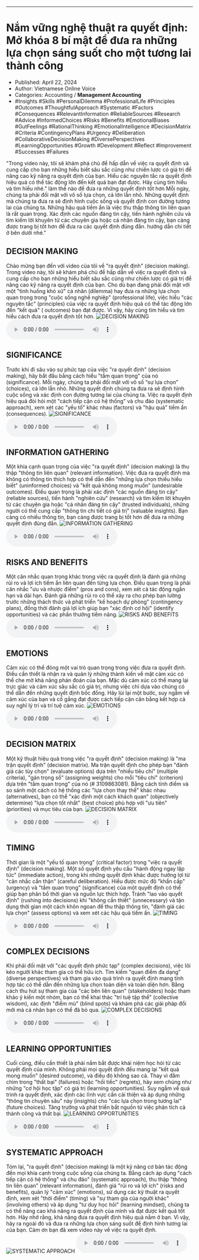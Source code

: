 
---

# Nắm vững nghệ thuật ra quyết định: Mở khóa 8 bí mật để đưa ra những lựa chọn sáng suốt cho một tương lai thành công

- Published: April 22, 2024
- Author: Vietnamese Online Voice
- Categories: Accounting / **Management Accounting**
- #Insights #Skills #PersonalDilemma #ProfessionalLife #Principles #Outcomes #ThoughtfulApproach #Systematic #Factors #Consequences #RelevantInformation #ReliableSources #Research #Advice #InformedChoices #Risks #Benefits #EmotionalBiases #GutFeelings #RationalThinking #EmotionalIntelligence #DecisionMatrix #Criteria #ContingencyPlans #Urgency #Deliberation #CollaborativeDecisionMaking #DiversePerspectives #LearningOpportunities #Growth #Development #Reflect #Improvement #Successes #Failures

"Trong video này, tôi sẽ khám phá chủ đề hấp dẫn về việc ra quyết định và cung cấp cho bạn những hiểu biết sâu sắc cũng như chiến lược có giá trị để nâng cao kỹ năng ra quyết định của bạn. Hiểu các nguyên tắc ra quyết định hiệu quả có thể tác động lớn đến kết quả bạn đạt được. Hãy cùng tìm hiểu và tìm hiểu nhé." làm thế nào để đưa ra những quyết định tốt hơn Mỗi ngày, chúng ta phải đối mặt với vô số lựa chọn, cả lớn lẫn nhỏ. Những quyết định mà chúng ta đưa ra sẽ định hình cuộc sống và quyết định con đường tương lai của chúng ta. Những hậu quả tiềm ẩn là việc thu thập thông tin liên quan là rất quan trọng. Xác định các nguồn đáng tin cậy, tiến hành nghiên cứu và tìm kiếm lời khuyên từ các chuyên gia hoặc cá nhân đáng tin cậy, bạn càng được trang bị tốt hơn để đưa ra các quyết định đúng đắn. hướng dẫn chi tiết ở bên dưới nhé."


## DECISION MAKING

Chào mừng bạn đến với video của tôi về "ra quyết định" (decision making). Trong video này, tôi sẽ khám phá chủ đề hấp dẫn về việc ra quyết định và cung cấp cho bạn những hiểu biết sâu sắc cũng như chiến lược có giá trị để nâng cao kỹ năng ra quyết định của bạn. Cho dù bạn đang phải đối mặt với một "tình huống khó xử" cá nhân (dilemma) hay đưa ra những lựa chọn quan trọng trong "cuộc sống nghề nghiệp" (professional life), việc hiểu "các nguyên tắc" (principles) của việc ra quyết định hiệu quả có thể tác động lớn đến "kết quả" ( outcomes) bạn đạt được. Vì vậy, hãy cùng tìm hiểu và tìm hiểu cách đưa ra quyết định tốt hơn.
![DECISION MAKING](https://http-archiver-apis-production-80.schnworks.com/storage/images/transitions/2024-04-22/transition-10400387021-Montserrat-Bold-673AB7.jpg)
<audio controls>
    <source src="https://http-archiver-apis-production-80.schnworks.com/storage/audio/file-20007776755.mp3" type="audio/mpeg">
</audio>



## SIGNIFICANCE

Trước khi đi sâu vào sự phức tạp của việc "ra quyết định" (decision making), hãy bắt đầu bằng cách hiểu "tầm quan trọng" của nó (significance). Mỗi ngày, chúng ta phải đối mặt với vô số “sự lựa chọn” (choices), cả lớn lẫn nhỏ. Những quyết định chúng ta đưa ra sẽ định hình cuộc sống và xác định con đường tương lai của chúng ta. Việc ra quyết định hiệu quả đòi hỏi một "cách tiếp cận có hệ thống" và chu đáo (systematic approach), xem xét các "yếu tố" khác nhau (factors) và "hậu quả" tiềm ẩn (consequences).
![SIGNIFICANCE](https://http-archiver-apis-production-80.schnworks.com/storage/images/transitions/2024-04-22/transition-27637084882-Montserrat-Black-880E4F.jpg)
<audio controls>
    <source src="https://http-archiver-apis-production-80.schnworks.com/storage/audio/file-8556607539.mp3" type="audio/mpeg">
</audio>



## INFORMATION GATHERING

Một khía cạnh quan trọng của việc "ra quyết định" (decision making) là thu thập "thông tin liên quan" (relevant information). Việc đưa ra quyết định mà không có thông tin thích hợp có thể dẫn đến "những lựa chọn thiếu hiểu biết" (uninformed choices) và "kết quả không mong muốn" (undesirable outcomes). Điều quan trọng là phải xác định "các nguồn đáng tin cậy" (reliable sources), tiến hành "nghiên cứu" (research) và tìm kiếm lời khuyên từ các chuyên gia hoặc "cá nhân đáng tin cậy" (trusted individuals), những người có thể cung cấp "thông tin chi tiết có giá trị" (valuable insights). Bạn càng có nhiều thông tin, bạn càng được trang bị tốt hơn để đưa ra những quyết định đúng đắn.
![INFORMATION GATHERING](https://http-archiver-apis-production-80.schnworks.com/storage/images/transitions/2024-04-22/transition-850937398-Montserrat-Regular-4A148C.jpg)
<audio controls>
    <source src="https://http-archiver-apis-production-80.schnworks.com/storage/audio/file-9728542500.mp3" type="audio/mpeg">
</audio>



## RISKS AND BENEFITS

Một cân nhắc quan trọng khác trong việc ra quyết định là đánh giá những rủi ro và lợi ích tiềm ẩn liên quan đến từng lựa chọn. Điều quan trọng là phải cân nhắc "ưu và nhược điểm" (pros and cons), xem xét cả tác động ngắn hạn và dài hạn. Đánh giá những rủi ro có thể xảy ra cho phép bạn lường trước những thách thức và phát triển "kế hoạch dự phòng" (contingency plans), đồng thời đánh giá lợi ích giúp bạn "xác định cơ hội" (identify opportunities) và các phần thưởng tiềm năng.
![RISKS AND BENEFITS](https://http-archiver-apis-production-80.schnworks.com/storage/images/transitions/2024-04-22/transition-27305824319-Montserrat-Bold-1A237E.jpg)
<audio controls>
    <source src="https://http-archiver-apis-production-80.schnworks.com/storage/audio/file-31421143240.mp3" type="audio/mpeg">
</audio>



## EMOTIONS

Cảm xúc có thể đóng một vai trò quan trọng trong việc đưa ra quyết định. Điều cần thiết là nhận ra và quản lý những thành kiến ​​về mặt cảm xúc có thể che mờ khả năng phán đoán của bạn. Mặc dù cảm xúc có thể mang lại trực giác và cảm xúc sâu sắc có giá trị, nhưng việc chỉ dựa vào chúng có thể dẫn đến những quyết định bốc đồng. Hãy lùi lại một bước, suy ngẫm về cảm xúc của bạn và cố gắng đạt được cách tiếp cận cân bằng kết hợp cả suy nghĩ lý trí và trí tuệ cảm xúc.
![EMOTIONS](https://http-archiver-apis-production-80.schnworks.com/storage/images/transitions/2024-04-22/transition--6790569623-Montserrat-SemiBold-880E4F.jpg)
<audio controls>
    <source src="https://http-archiver-apis-production-80.schnworks.com/storage/audio/file-26296644691.mp3" type="audio/mpeg">
</audio>



## DECISION MATRIX

Một kỹ thuật hiệu quả trong việc "ra quyết định" (decision making) là "ma trận quyết định" (decision matrix). Ma trận quyết định cho phép bạn "đánh giá các tùy chọn" (evaluate options) dựa trên "nhiều tiêu chí" (multiple criteria), "gán trọng số" (assigning weights) cho mỗi "tiêu chí" (criterion) dựa trên "tầm quan trọng" của nó (# 3109863081). Bằng cách tính điểm và so sánh một cách có hệ thống các "lựa chọn thay thế" khác nhau (alternatives), bạn có thể "xác định một cách khách quan" (objectively determine) "lựa chọn tốt nhất" (best choice) phù hợp với "ưu tiên" (priorities) và mục tiêu của bạn.
![DECISION MATRIX](https://http-archiver-apis-production-80.schnworks.com/storage/images/transitions/2024-04-22/transition-1886234374-Montserrat-Bold-004895.jpg)
<audio controls>
    <source src="https://http-archiver-apis-production-80.schnworks.com/storage/audio/file-20907344299.mp3" type="audio/mpeg">
</audio>



## TIMING

Thời gian là một "yếu tố quan trọng" (critical factor) trong "việc ra quyết định" (decision making). Một số quyết định yêu cầu "hành động ngay lập tức" (immediate action), trong khi những quyết định khác được hưởng lợi từ "cân nhắc cẩn thận" (careful deliberation). Hiểu được mức độ "khẩn cấp" (urgency) và "tầm quan trọng" (significance) của một quyết định có thể giúp bạn phân bổ thời gian và nguồn lực thích hợp. Tránh "lao vào quyết định" (rushing into decisions) khi "không cần thiết" (unnecessary) và tận dụng thời gian một cách khôn ngoan để thu thập thông tin, "đánh giá các lựa chọn" (assess options) và xem xét các hậu quả tiềm ẩn.
![TIMING](https://http-archiver-apis-production-80.schnworks.com/storage/images/transitions/2024-04-22/transition-12631308458-Montserrat-Thin-7B1FA2.jpg)
<audio controls>
    <source src="https://http-archiver-apis-production-80.schnworks.com/storage/audio/file-20934319991.mp3" type="audio/mpeg">
</audio>



## COMPLEX DECISIONS

Khi phải đối mặt với "các quyết định phức tạp" (complex decisions), việc lôi kéo người khác tham gia có thể hữu ích. Tìm kiếm "quan điểm đa dạng" (diverse perspectives) và tham gia vào quá trình ra quyết định mang tính hợp tác có thể dẫn đến những lựa chọn toàn diện và toàn diện hơn. Bằng cách thu hút sự tham gia của "các bên liên quan" (stakeholders) hoặc tham khảo ý kiến ​​một nhóm, bạn có thể khai thác "trí tuệ tập thể" (collective wisdom), xác định "điểm mù" (blind spots) và khám phá các giải pháp đổi mới mà cá nhân bạn có thể đã bỏ qua.
![COMPLEX DECISIONS](https://http-archiver-apis-production-80.schnworks.com/storage/images/transitions/2024-04-22/transition--30761922881-Montserrat-SemiBold-1A237E.jpg)
<audio controls>
    <source src="https://http-archiver-apis-production-80.schnworks.com/storage/audio/file-8029845581.mp3" type="audio/mpeg">
</audio>



## LEARNING OPPORTUNITIES

Cuối cùng, điều cần thiết là phải nắm bắt được khái niệm học hỏi từ các quyết định của mình. Không phải mọi quyết định đều mang lại "kết quả mong muốn" (desired outcome), và điều đó không sao cả. Thay vì đắm chìm trong "thất bại" (failures) hoặc "hối tiếc" (regrets), hãy xem chúng như những "cơ hội học tập" có giá trị (learning opportunities). Suy ngẫm về quá trình ra quyết định, xác định các lĩnh vực cần cải thiện và áp dụng những "thông tin chuyên sâu" này (insights) cho "các lựa chọn trong tương lai" (future choices). Tăng trưởng và phát triển bắt nguồn từ việc phân tích cả thành công và thất bại.
![LEARNING OPPORTUNITIES](https://http-archiver-apis-production-80.schnworks.com/storage/images/transitions/2024-04-22/transition--38630638020-Montserrat-SemiBold-004895.jpg)
<audio controls>
    <source src="https://http-archiver-apis-production-80.schnworks.com/storage/audio/file-3618454072.mp3" type="audio/mpeg">
</audio>



## SYSTEMATIC APPROACH

Tóm lại, "ra quyết định" (decision making) là một kỹ năng cơ bản tác động đến mọi khía cạnh trong cuộc sống của chúng ta. Bằng cách áp dụng "cách tiếp cận có hệ thống" và chu đáo" (systematic approach), thu thập "thông tin liên quan" (relevant information), đánh giá "rủi ro và lợi ích" (risks and benefits), quản lý "cảm xúc" (emotions), sử dụng các kỹ thuật ra quyết định, xem xét "thời điểm" (timing) và "sự tham gia của người khác" (involving others) và áp dụng "tư duy học hỏi" (learning mindset), chúng ta có thể nâng cao khả năng ra quyết định của mình và đạt được kết quả tốt hơn. Hãy nhớ rằng, khả năng đưa ra quyết định hiệu quả nằm ở bạn. Vì vậy, hãy ra ngoài đó và đưa ra những lựa chọn sáng suốt để định hình tương lai của bạn. Cảm ơn bạn đã xem video này về việc ra quyết định.
![SYSTEMATIC APPROACH](https://http-archiver-apis-production-80.schnworks.com/storage/images/transitions/2024-04-22/transition-12827763890-Montserrat-Thin-7B1FA2.jpg)
<audio controls>
    <source src="https://http-archiver-apis-production-80.schnworks.com/storage/audio/file-28528326910.mp3" type="audio/mpeg">
</audio>


